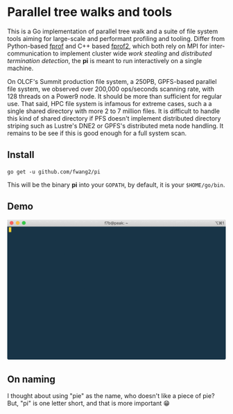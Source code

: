 # Parallel tree walks and tools 

This is a Go implementation of parallel tree walk and a suite of file system tools aiming for large-scale and performant profiling and tooling. Differ from Python-based [fprof](http://github.com/fwang2/pcircle) and C++ based [fprof2](http://github.com/fwang2/fprof), which both rely on MPI for inter-communication to implement cluster wide _work stealing_ and _distributed termination detection_, the **pi** is meant to run interactively on a single machine. 

On OLCF's Summit production file system, a 250PB, GPFS-based parallel file system, we observed over 200,000 ops/seconds scanning rate, with 128 threads on a Power9 node. It should be more than sufficient for regular use. That said, HPC file system is infamous for extreme cases, such a a single shared directory with more 2 to 7 million files. It is difficult to handle this kind of shared directory if PFS doesn't implement distributed directory striping such as Lustre's DNE2 or GPFS's distributed meta node handling. It remains to be see if this is good enough for a full system scan.

## Install

```
go get -u github.com/fwang2/pi

```

This will be the binary **pi** into your `GOPATH`, by default, it is your `$HOME/go/bin`.

## Demo

![](doc/tty.gif)

## On naming

I thought about using "pie" as the name, who doesn't like a piece of pie? But, "pi" is one letter short, and that is more important :grin:



